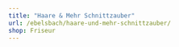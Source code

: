 ```yaml
---
title: "Haare & Mehr Schnittzauber"
url: /ebelsbach/haare-und-mehr-schnittzauber/
shop: Friseur
---
```

